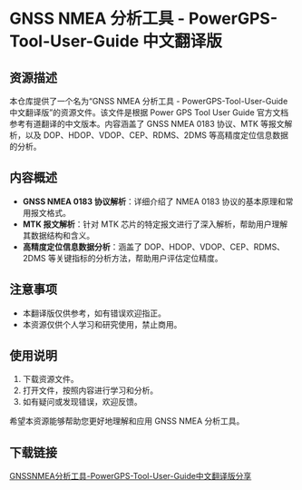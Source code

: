 # GNSS NMEA 分析工具 - PowerGPS-Tool-User-Guide 中文翻译版

## 资源描述

本仓库提供了一个名为“GNSS NMEA 分析工具 - PowerGPS-Tool-User-Guide 中文翻译版”的资源文件。该文件是根据 Power GPS Tool User Guide 官方文档参考有道翻译的中文版本。内容涵盖了 GNSS NMEA 0183 协议、MTK 等报文解析，以及 DOP、HDOP、VDOP、CEP、RDMS、2DMS 等高精度定位信息数据的分析。

## 内容概述

- **GNSS NMEA 0183 协议解析**：详细介绍了 NMEA 0183 协议的基本原理和常用报文格式。
- **MTK 报文解析**：针对 MTK 芯片的特定报文进行了深入解析，帮助用户理解其数据结构和含义。
- **高精度定位信息数据分析**：涵盖了 DOP、HDOP、VDOP、CEP、RDMS、2DMS 等关键指标的分析方法，帮助用户评估定位精度。

## 注意事项

- 本翻译版仅供参考，如有错误欢迎指正。
- 本资源仅供个人学习和研究使用，禁止商用。

## 使用说明

1. 下载资源文件。
2. 打开文件，按照内容进行学习和分析。
3. 如有疑问或发现错误，欢迎反馈。

希望本资源能够帮助您更好地理解和应用 GNSS NMEA 分析工具。

## 下载链接

[GNSSNMEA分析工具-PowerGPS-Tool-User-Guide中文翻译版分享](https://pan.quark.cn/s/2d78c0b1e54e)